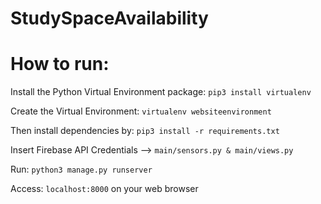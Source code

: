 # StudySpaceAvailability

How to run:
===

Install the Python Virtual Environment package:
```pip3 install virtualenv```

Create the Virtual Environment:
```virtualenv websiteenvironment```

Then install dependencies by:
```pip3 install -r requirements.txt```

Insert Firebase API Credentials -->  ```main/sensors.py & main/views.py```

Run: ```python3 manage.py runserver```

Access: ```localhost:8000``` on your web browser
